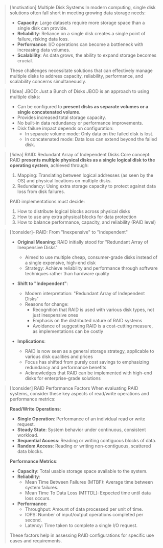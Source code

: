 > [!motivation] Multiple Disk Systems
> In modern computing, single disk solutions often fall short in meeting growing data storage needs:
> - **Capacity**: Large datasets require more storage space than a single disk can provide.
> - **Reliability**: Reliance on a single disk creates a single point of failure, risking data loss.
> - **Performance**: I/O operations can become a bottleneck with increasing data volumes.
> - **Scalability**: As data grows, the ability to expand storage becomes crucial.
> 
> These challenges necessitate solutions that can effectively manage multiple disks to address capacity, reliability, performance, and scalability concerns simultaneously.

> [!idea] JBOD: Just a Bunch of Disks
> JBOD is an approach to using multiple disks:
> - Can be configured to **present disks as separate volumes or a single concatenated volume.**
> - Provides increased total storage capacity.
> - No built-in data redundancy or performance improvements.
> - Disk failure impact depends on configuration:
>   - In separate volume mode: Only data on the failed disk is lost.
>   - In concatenated mode: Data loss can extend beyond the failed disk.


> [!idea] RAID: Redundant Array of Independent Disks
> Core concept: RAID **presents multiple physical disks as a single logical disk to the operating system**, achieved through:
> 
> 1. Mapping: Translating between logical addresses (as seen by the OS) and physical locations on multiple disks.
> 2. Redundancy: Using extra storage capacity to protect against data loss from disk failures.
> 
> RAID implementations must decide:
> 1. How to distribute logical blocks across physical disks
> 2. How to use any extra physical blocks for data protection
> 3. How to balance performance, capacity, and reliability (RAID level)

> [!consider]- RAID: From "Inexpensive" to "Independent"
> - **Original Meaning**: RAID initially stood for "Redundant Array of Inexpensive Disks"
>   - Aimed to use multiple cheap, consumer-grade disks instead of a single expensive, high-end disk
>   - Strategy: Achieve reliability and performance through software techniques rather than hardware quality
> 
> - **Shift to "Independent"**:
>   - Modern interpretation: "Redundant Array of Independent Disks"
>   - Reasons for change:
>     - Recognition that RAID is used with various disk types, not just inexpensive ones
>     - Emphasis on the distributed nature of RAID systems
>     - Avoidance of suggesting RAID is a cost-cutting measure, as implementations can be costly
> 
> - **Implications**:
>   - RAID is now seen as a general storage strategy, applicable to various disk qualities and prices
>   - Focus has shifted from purely cost savings to emphasizing redundancy and performance benefits
>   - Acknowledges that RAID can be implemented with high-end disks for enterprise-grade solutions

> [!consider] RAID Performance Factors
> When evaluating RAID systems, consider these key aspects of read/write operations and performance metrics:
> 
> **Read/Write Operations**:
> - **Single Operation**: Performance of an individual read or write request.
> - **Steady State**: System behavior under continuous, consistent workload.
> - **Sequential Access**: Reading or writing contiguous blocks of data.
> - **Random Access**: Reading or writing non-contiguous, scattered data blocks.
> 
> **Performance Metrics**:
> - **Capacity**: Total usable storage space available to the system.
> - **Reliability**: 
>   - Mean Time Between Failures (MTBF): Average time between system failures.
>   - Mean Time To Data Loss (MTTDL): Expected time until data loss occurs.
> - **Performance**:
>   - Throughput: Amount of data processed per unit of time.
>   - IOPS: Number of input/output operations completed per second.
>   - Latency: Time taken to complete a single I/O request.
> 
> These factors help in assessing RAID configurations for specific use cases and requirements.

